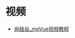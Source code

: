 





# 视频

* [尚硅谷_mpVue视频教程](https://www.bilibili.com/video/av35407189?from=search&seid=13576425469917806454)
